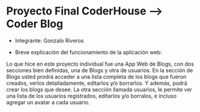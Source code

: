 # Proyecto Final CoderHouse --> Coder Blog

* Integrante: Gonzalo Riveros

* Breve explicación del funcionamiento de la aplicación web:

Lo que hice en este proyecto individual fue una App Web de Blogs, con dos secciones bien definidas, una de Blogs y otra de usuarios. En la sección de Blogs usted prodrá acceder a una lista completa de los blogs que fueron creados, verlos detalladamente, editarlos y/o borrarlos. Y además, podrá crear los blogs que desee. La otra sección llamada usuarios, le permite ver una lista de los usuarios registrados, editarlos y/o borralos, e incluso agregar un avatar a cada usuario.